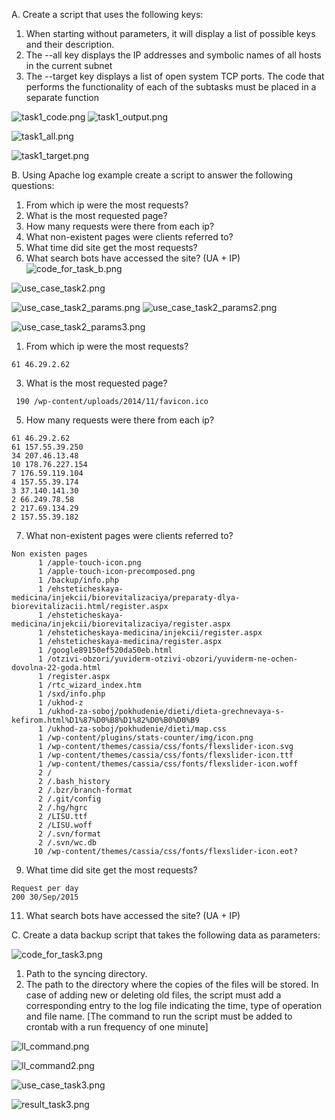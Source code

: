 A. Create a script that uses the following keys: 
1. When starting without parameters, it will display a list of possible keys and their description. 
2. The --all key displays the IP addresses and symbolic names of all hosts in the current subnet 
3. The --target key displays a list of open system TCP ports. The code that performs the functionality of each of the subtasks must be placed in a separate function 

![task1_code.png](../img/task1_code.png)
![task1_output.png](../img/task1_output.png)

![task1_all.png](../img/task1_all.png)

![task1_target.png](../img/task1_target.png)

B. Using Apache log example create a script to answer the following questions: 
1. From which ip were the most requests? 
2. What is the most requested page?
3. How many requests were there from each ip? 
4. What non-existent pages were clients referred to? 
5. What time did site get the most requests? 
6. What search bots have accessed the site? (UA + IP) 
![code_for_task_b.png](../img/code_for_task_b.png)

![use_case_task2.png](../img/use_case_task2.png)

![use_case_task2_params.png](../img/use_case_task2_params.png)
![use_case_task2_params2.png](../img/use_case_task2_params2.png)

![use_case_task2_params3.png](../img/use_case_task2_params3.png)

1. From which ip were the most requests? 
```
61 46.29.2.62
```
3. What is the most requested page?
```
 190 /wp-content/uploads/2014/11/favicon.ico
```
5. How many requests were there from each ip? 
```
61 46.29.2.62
61 157.55.39.250
34 207.46.13.48
10 178.76.227.154
7 176.59.119.104
4 157.55.39.174
3 37.140.141.30
2 66.249.78.58
2 217.69.134.29
2 157.55.39.182
```
7. What non-existent pages were clients referred to? 
```
Non existen pages
      1 /apple-touch-icon.png
      1 /apple-touch-icon-precomposed.png
      1 /backup/info.php
      1 /ehsteticheskaya-medicina/injekcii/biorevitalizaciya/preparaty-dlya-biorevitalizacii.html/register.aspx
      1 /ehsteticheskaya-medicina/injekcii/biorevitalizaciya/register.aspx
      1 /ehsteticheskaya-medicina/injekcii/register.aspx
      1 /ehsteticheskaya-medicina/register.aspx
      1 /google89150ef520da50eb.html
      1 /otzivi-obzori/yuviderm-otzivi-obzori/yuviderm-ne-ochen-dovolna-22-goda.html
      1 /register.aspx
      1 /rtc_wizard_index.htm
      1 /sxd/info.php
      1 /ukhod-z
      1 /ukhod-za-soboj/pokhudenie/dieti/dieta-grechnevaya-s-kefirom.html%D1%87%D0%B8%D1%82%D0%B0%D0%B9
      1 /ukhod-za-soboj/pokhudenie/dieti/map.css
      1 /wp-content/plugins/stats-counter/img/icon.png
      1 /wp-content/themes/cassia/css/fonts/flexslider-icon.svg
      1 /wp-content/themes/cassia/css/fonts/flexslider-icon.ttf
      1 /wp-content/themes/cassia/css/fonts/flexslider-icon.woff
      2 /
      2 /.bash_history
      2 /.bzr/branch-format
      2 /.git/config
      2 /.hg/hgrc
      2 /LISU.ttf
      2 /LISU.woff
      2 /.svn/format
      2 /.svn/wc.db
     10 /wp-content/themes/cassia/css/fonts/flexslider-icon.eot?

```
9. What time did site get the most requests? 
```
Request per day
200 30/Sep/2015
```
11. What search bots have accessed the site? (UA + IP) 

C. Create a data backup script that takes the following data as parameters: 

![code_for_task3.png](../img/code_for_task3.png)
1. Path to the syncing directory. 
2. The path to the directory where the copies of the files will be stored. In case of adding new or deleting old files, the script must add a corresponding entry to the log file indicating the time, type of operation and file name. [The command to run the script must be added to crontab with a run frequency of one minute]

![ll_command.png](../img/ll_command.png)

![ll_command2.png](../img/ll_command2.png)

![use_case_task3.png](../img/use_case_task3.png)

![result_task3.png](../img/result_task3.png)

